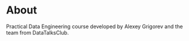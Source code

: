 # About

Practical Data Engineering course developed by Alexey Grigorev and the team from DataTalksClub.
